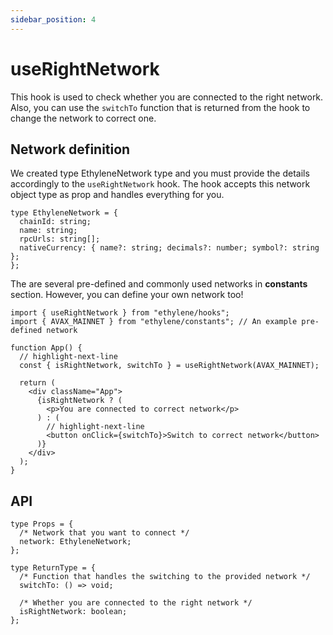 ```yaml
---
sidebar_position: 4
---
```


# useRightNetwork

This hook is used to check whether you are connected to the right network. Also, you can use the `switchTo` function that is returned from the hook to change the network to correct one.

## Network definition

We created type EthyleneNetwork type and you must provide the details accordingly to the `useRightNetwork` hook. The hook accepts this network object type as prop and handles everything for you.

```tsx
type EthyleneNetwork = {
  chainId: string;
  name: string;
  rpcUrls: string[];
  nativeCurrency: { name?: string; decimals?: number; symbol?: string };
};
```

The are several pre-defined and commonly used networks in **constants** section. However, you can define your own network too!

```tsx
import { useRightNetwork } from "ethylene/hooks";
import { AVAX_MAINNET } from "ethylene/constants"; // An example pre-defined network

function App() {
  // highlight-next-line
  const { isRightNetwork, switchTo } = useRightNetwork(AVAX_MAINNET);

  return (
    <div className="App">
      {isRightNetwork ? (
        <p>You are connected to correct network</p>
      ) : (
        // highlight-next-line
        <button onClick={switchTo}>Switch to correct network</button>
      )}
    </div>
  );
}
```

## API

```tsx
type Props = {
  /* Network that you want to connect */
  network: EthyleneNetwork;
};

type ReturnType = {
  /* Function that handles the switching to the provided network */
  switchTo: () => void;

  /* Whether you are connected to the right network */
  isRightNetwork: boolean;
};
```
